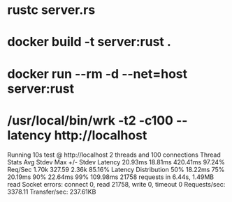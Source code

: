 # rustc server.rs 
# docker build -t server:rust .
# docker run --rm -d --net=host server:rust

# /usr/local/bin/wrk -t2 -c100 --latency http://localhost
Running 10s test @ http://localhost
  2 threads and 100 connections
    Thread Stats   Avg      Stdev     Max   +/- Stdev
    Latency    20.93ms   18.81ms 420.41ms   97.24%
    Req/Sec     1.70k   327.59     2.36k    85.16%
  Latency Distribution
     50%   18.22ms
     75%   20.19ms
     90%   22.64ms
     99%  109.98ms
  21758 requests in 6.44s, 1.49MB read
  Socket errors: connect 0, read 21758, write 0, timeout 0
Requests/sec:   3378.11
Transfer/sec:    237.61KB
